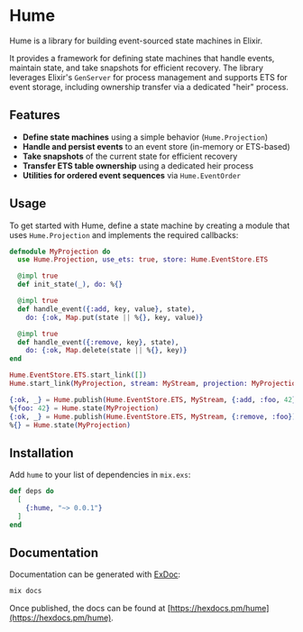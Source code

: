 # Hume

Hume is a library for building event-sourced state machines in Elixir.

It provides a framework for defining state machines that handle events, maintain state, and take snapshots for efficient recovery. The library leverages Elixir's `GenServer` for process management and supports ETS for event storage, including ownership transfer via a dedicated "heir" process.

## Features

- **Define state machines** using a simple behavior (`Hume.Projection`)
- **Handle and persist events** to an event store (in-memory or ETS-based)
- **Take snapshots** of the current state for efficient recovery
- **Transfer ETS table ownership** using a dedicated heir process
- **Utilities for ordered event sequences** via `Hume.EventOrder`

## Usage

To get started with Hume, define a state machine by creating a module that uses `Hume.Projection` and implements the required callbacks:

```elixir
defmodule MyProjection do
  use Hume.Projection, use_ets: true, store: Hume.EventStore.ETS

  @impl true
  def init_state(_), do: %{}

  @impl true
  def handle_event({:add, key, value}, state),
    do: {:ok, Map.put(state || %{}, key, value)}

  @impl true
  def handle_event({:remove, key}, state),
    do: {:ok, Map.delete(state || %{}, key)}
end

Hume.EventStore.ETS.start_link([])
Hume.start_link(MyProjection, stream: MyStream, projection: MyProjection)

{:ok, _} = Hume.publish(Hume.EventStore.ETS, MyStream, {:add, :foo, 42})
%{foo: 42} = Hume.state(MyProjection)
{:ok, _} = Hume.publish(Hume.EventStore.ETS, MyStream, {:remove, :foo})
%{} = Hume.state(MyProjection)
```

## Installation

Add `hume` to your list of dependencies in `mix.exs`:

```elixir
def deps do
  [
    {:hume, "~> 0.0.1"}
  ]
end
```

## Documentation

Documentation can be generated with [ExDoc](https://github.com/elixir-lang/ex_doc):

```bash
mix docs
```

Once published, the docs can be found at [https://hexdocs.pm/hume](https://hexdocs.pm/hume).

